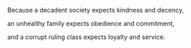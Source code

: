 Because a decadent society
expects kindness and decency,

an unhealthy family
expects obedience and commitment,

and a corrupt ruling class
expects loyalty and service.
